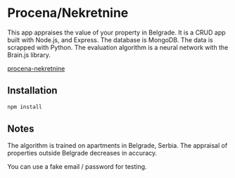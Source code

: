# Procena/Nekretnine

This app appraises the value of your property in Belgrade. It is a CRUD app built with Node.js, and Express. The database is MongoDB. The data is scrapped with Python. The evaluation algorithm is a neural network with the Brain.js library.

[procena-nekretnine](https://procena-nekretnine.onrender.com/)

## Installation

```bash
npm install
```

## Notes

The algorithm is trained on apartments in Belgrade, Serbia. The appraisal of properties outside Belgrade decreases in accuracy.

You can use a fake email / password for testing.